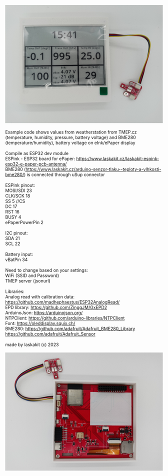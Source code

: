 ![ePaper TOP](https://github.com/LaskaKit/ESPink-42/blob/main/SW/Weatherstation%20info/ESPink-4.2_1.jpg)</br>
</br>
Example code shows values from weatherstation from TMEP.cz (temperature, humidity, pressure, battery voltage) 
and BME280 (temperature/humidity), battery voltage on eInk/ePaper display</br>
</br>
Compile as ESP32 dev module</br>
ESPink - ESP32 board for ePaper: https://www.laskakit.cz/laskakit-espink-esp32-e-paper-pcb-antenna/</br>
BME280 (https://www.laskakit.cz/arduino-senzor-tlaku--teploty-a-vlhkosti-bme280/) is connected through uSup connector </br>
</br>
ESPink pinout:</br>
MOSI/SDI 23</br>
CLK/SCK 18</br>
SS 5 //CS</br>
DC 17 </br>
RST 16  </br>
BUSY 4 </br>
ePaperPowerPin  2</br>
</br>
I2C pinout:</br>
SDA 21</br>
SCL 22</br>
</br>
Battery input:</br>
vBatPin 34</br>
</br>
Need to change based on your settings:</br>
WiFi (SSID and Password)</br>
TMEP server (jsonurl)</br>
</br>
Libraries:</br>
Analog read with calibration data: https://github.com/madhephaestus/ESP32AnalogRead/ </br>
EPD library: https://github.com/ZinggJM/GxEPD2</br>
ArduinoJson: https://arduinojson.org/</br>
NTPClient: https://github.com/arduino-libraries/NTPClient</br>
Font: https://oleddisplay.squix.ch/ </br>
BME280: https://github.com/adafruit/Adafruit_BME280_Library</br>
https://github.com/adafruit/Adafruit_Sensor</br>
</br>
made by laskakit (c) 2023</br>
</br>
![ePaper TOP](https://github.com/LaskaKit/ESPink-42/blob/main/SW/Weatherstation%20info/ESPink-4.2_2.jpg)</br>
